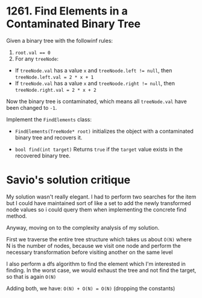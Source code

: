 # 1261. Find Elements in a Contaminated Binary Tree

Given a binary tree with the followinf rules:

1. `root.val == 0`
2. For any `treeNode`:

- If `treeNode.val` has a value `x` and `treeNoode.left != null`, then `treeNode.left.val = 2 * x + 1`
- If `treeNode.val` has a value `x` and `treeNoode.right != null`, then `treeNode.right.val = 2 * x + 2`

Now the binary tree is contaminated, which means all `treeNode.val` have been changed to `-1`.

Implement the `FindElements` class:

- `FindElements(TreeNode* root)` initializes the object with a contaminated binary tree and recovers it.

- `bool find(int target)` Returns `true` if the `target` value exists in the recovered binary tree.

# Savio's solution critique

My solution wasn't really elegant. I had to perform two searches for the item but I could have maintained sort of like a set to add the newly transformed node values so i could query them when implementing the concrete find method.

Anyway, moving on to the complexity analysis of my solution.

First we traverse the entire tree structure which takes us about `O(N)` where N is the number of nodes, because we visit one node and perform the necessary transformation before visiting another on the same level

I also perform a dfs algorithm to find the element which I'm interested in finding. In the worst case, we would exhaust the tree and not find the target, so that is again `O(N)`

Adding both, we have: `O(N) + O(N) = O(N)` (dropping the constants)
